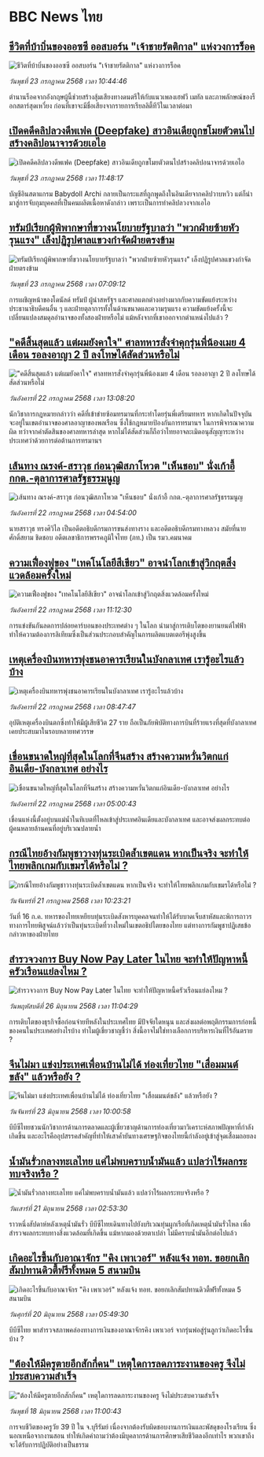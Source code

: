 # BBC News ไทย## [ชีวิตที่บ้าบิ่นของออซซี ออสบอร์น "เจ้าชายรัตติกาล" แห่งวงการร็อค](https://www.bbc.com/thai/articles/cr5vgvv2vr4o?at_campaign=githubrss)![ชีวิตที่บ้าบิ่นของออซซี ออสบอร์น "เจ้าชายรัตติกาล" แห่งวงการร็อค](https://ichef.bbci.co.uk/ace/ws/240/cpsprodpb/963c/live/0a11b870-6730-11f0-af20-030418be2ca5.jpg)_วันพุธที่ 23 กรกฎาคม 2568 เวลา 10:44:46_ตำนานร็อคจากอังกฤษผู้นี้ช่วยสร้างสุ้มเสียงทางดนตรีให้กับแนวเพลงเฮฟวี เมทัล และภาพลักษณ์ของร็อกสตาร์สุดเหวี่ยง ก่อนที่เขาจะมีชื่อเสียงจากรายการเรียลลิตี้ทีวีในเวลาต่อมา## [เปิดคดีคลิปลวงดีพเฟค (Deepfake) สาวอินเดียถูกขโมยตัวตนไปสร้างคลิปอนาจารด้วยเอไอ](https://www.bbc.com/thai/articles/czdv909gvpjo?at_campaign=githubrss)![เปิดคดีคลิปลวงดีพเฟค (Deepfake) สาวอินเดียถูกขโมยตัวตนไปสร้างคลิปอนาจารด้วยเอไอ](https://ichef.bbci.co.uk/ace/ws/240/cpsprodpb/3625/live/ee540500-63cb-11f0-8dbd-f3d32ebd3327.jpg)_วันพุธที่ 23 กรกฎาคม 2568 เวลา 11:48:17_บัญชีอินสตาแกรม Babydoll Archi กลายเป็นกระแสที่ถูกพูดถึงในอินเดียจากคลิปวาบหวิว แต่ก็นำมาสู่การจับกุมบุคคลที่เป็นคนผลิตเนื้อหาดังกล่าว เพราะเป็นการทำคลิปลวงจากเอไอ## [ทรัมป์เรียกผู้พิพากษาที่ขวางนโยบายรัฐบาลว่า "พวกฝ่ายซ้ายหัวรุนแรง" เล็งปฏิรูปศาลแขวงกำจัดฝ่ายตรงข้าม](https://www.bbc.com/thai/articles/c628pn6nn38o?at_campaign=githubrss)![ทรัมป์เรียกผู้พิพากษาที่ขวางนโยบายรัฐบาลว่า "พวกฝ่ายซ้ายหัวรุนแรง" เล็งปฏิรูปศาลแขวงกำจัดฝ่ายตรงข้าม](https://ichef.bbci.co.uk/ace/ws/240/cpsprodpb/0b0f/live/de27f760-6793-11f0-89ea-4d6f9851f623.jpg)_วันพุธที่ 23 กรกฎาคม 2568 เวลา 07:09:12_การเผชิญหน้าของโดนัลด์ ทรัมป์ ผู้นำสหรัฐฯ และศาลแตกต่างอย่างมากกับความขัดแย้งระหว่างประธานาธิบดีคนอื่น ๆ และฝ่ายตุลาการทั้งในด้านขนาดและความรุนแรง ความขัดแย้งครั้งนี้จะเปลี่ยนแปลงสมดุลอำนาจของทั้งสองฝ่ายหรือไม่ แม้หลังจากที่เขาออกจากตำแหน่งไปแล้ว ?## ["คดีสิ้นสุดแล้ว แต่ผมยังคาใจ" ศาลทหารสั่งจำคุกรุ่นพี่น้องเมย 4 เดือน รอลงอาญา 2 ปี ลงโทษได้สัดส่วนหรือไม่](https://www.bbc.com/thai/articles/c8rpzz3k3xxo?at_campaign=githubrss)!["คดีสิ้นสุดแล้ว แต่ผมยังคาใจ" ศาลทหารสั่งจำคุกรุ่นพี่น้องเมย 4 เดือน รอลงอาญา 2 ปี ลงโทษได้สัดส่วนหรือไม่](https://ichef.bbci.co.uk/ace/ws/240/cpsprodpb/75cd/live/5d925130-66d6-11f0-8dbd-f3d32ebd3327.jpg)_วันอังคารที่ 22 กรกฎาคม 2568 เวลา 13:08:20_นักวิชาการกฎหมายกล่าวว่า คดีที่เข้าข่ายซ้อมทรมานที่กระทำโดยรุ่นพี่เตรียมทหาร หากเกิดในปัจจุบันจะอยู่ในเขตอำนาจของศาลอาญาของพลเรือน ซึ่งใช้กฎหมายป้องกันการทรมานฯ ในการพิจารณาความผิด ทว่าจากคำตัดสินของศาลทหารล่าสุด หากไม่ได้สัดส่วนก็ถือว่าไทยอาจละเมิดอนุสัญญาระหว่างประเทศว่าด้วยการต่อต้านการทรมานฯ## [เส้นทาง ณรงค์-สราวุธ ก่อนวุฒิสภาโหวต "เห็นชอบ" นั่งเก้าอี้ กกต.-ตุลาการศาลรัฐธรรมนูญ](https://www.bbc.com/thai/articles/cwygq0yl0y5o?at_campaign=githubrss)![เส้นทาง ณรงค์-สราวุธ ก่อนวุฒิสภาโหวต "เห็นชอบ" นั่งเก้าอี้ กกต.-ตุลาการศาลรัฐธรรมนูญ](https://ichef.bbci.co.uk/ace/ws/240/cpsprodpb/a95f/live/33c7c710-66c0-11f0-89ea-4d6f9851f623.jpg)_วันอังคารที่ 22 กรกฎาคม 2568 เวลา 04:54:00_นายสราวุธ ทรงศิวิไล เป็นอดีตอธิบดีกรมการขนส่งทางราง และอดีตอธิบดีกรมทางหลวง สมัยที่นายศักดิ์สยาม ชิดชอบ อดีตเลขาธิการพรรคภูมิใจไทย (ภท.) เป็น รมว.คมนาคม## [ความเฟื่องฟูของ "เทคโนโลยีสีเขียว" อาจนำโลกเข้าสู่วิกฤตสิ่งแวดล้อมครั้งใหม่](https://www.bbc.com/thai/articles/cp3kgv9x004o?at_campaign=githubrss)![ความเฟื่องฟูของ "เทคโนโลยีสีเขียว" อาจนำโลกเข้าสู่วิกฤตสิ่งแวดล้อมครั้งใหม่](https://ichef.bbci.co.uk/ace/ws/240/cpsprodpb/6d43/live/38cfcc30-66ed-11f0-af20-030418be2ca5.png)_วันอังคารที่ 22 กรกฎาคม 2568 เวลา 11:12:30_การแข่งขันกันลดการปล่อยคาร์บอนของประเทศต่าง ๆ ในโลก นำมาสู่การเติบโตของยานยนต์ไฟฟ้า ทำให้ความต้องการลิเทียมซึ่งเป็นส่วนประกอบสำคัญในการผลิตแบตเตอรีพุ่งสูงขึ้น## [เหตุเครื่องบินทหารพุ่งชนอาคารเรียนในบังกลาเทศ เรารู้อะไรแล้วบ้าง](https://www.bbc.com/thai/articles/c0q8kxn5nwqo?at_campaign=githubrss)![เหตุเครื่องบินทหารพุ่งชนอาคารเรียนในบังกลาเทศ เรารู้อะไรแล้วบ้าง](https://ichef.bbci.co.uk/ace/ws/240/cpsprodpb/7d7c/live/3b87a5c0-66d8-11f0-af20-030418be2ca5.jpg)_วันอังคารที่ 22 กรกฎาคม 2568 เวลา 08:47:47_อุบัติเหตุเครื่องบินตกซึ่งทำให้มีผู้เสียชีวิต 27 ราย ถือเป็นภัยพิบัติทางการบินที่ร้ายแรงที่สุดที่บังกลาเทศเคยประสบมาในรอบหลายทศวรรษ## [เขื่อนขนาดใหญ่ที่สุดในโลกที่จีนสร้าง สร้างความหวั่นวิตกแก่อินเดีย-บังกลาเทศ อย่างไร](https://www.bbc.com/thai/articles/c4gd1ye45l2o?at_campaign=githubrss)![เขื่อนขนาดใหญ่ที่สุดในโลกที่จีนสร้าง สร้างความหวั่นวิตกแก่อินเดีย-บังกลาเทศ อย่างไร](https://ichef.bbci.co.uk/ace/ws/240/cpsprodpb/17db/live/64a18f50-6603-11f0-a91e-6325aab01240.jpg)_วันอังคารที่ 22 กรกฎาคม 2568 เวลา 05:00:43_เขื่อนแห่งนี้ตั้งอยู่บนแม่น้ำในทิเบตที่ไหลเข้าสู่ประเทศอินเดียและบังกลาเทศ และอาจส่งผลกระทบต่อผู้คนหลายล้านคนที่อยู่บริเวณปลายน้ำ## [กรณีไทยอ้างกัมพูชาวางทุ่นระเบิดล้ำเขตแดน หากเป็นจริง จะทำให้ไทยพลิกเกมกับเขมรได้หรือไม่ ?](https://www.bbc.com/thai/articles/cx2kv0w19g3o?at_campaign=githubrss)![กรณีไทยอ้างกัมพูชาวางทุ่นระเบิดล้ำเขตแดน หากเป็นจริง จะทำให้ไทยพลิกเกมกับเขมรได้หรือไม่ ?](https://ichef.bbci.co.uk/ace/ws/240/cpsprodpb/6997/live/85e5c760-660a-11f0-8dbd-f3d32ebd3327.jpg)_วันจันทร์ที่ 21 กรกฎาคม 2568 เวลา 10:23:21_วันที่ 16 ก.ค. ทหารของไทยเหยียบทุ่นระเบิดสังหารบุคคลจนทำให้ได้รับบาดเจ็บสาหัสและพิการถาวร ทางการไทยพิสูจน์แล้วว่าเป็นทุ่นระเบิดที่วางใหม่ในเขตอธิปไตยของไทย แต่ทางการกัมพูชาปฏิเสธข้อกล่าวหาของฝ่ายไทย## [สำรวจวงการ Buy Now Pay Later ในไทย จะทำให้ปัญหาหนี้ครัวเรือนแย่ลงไหม ?](https://www.bbc.com/thai/articles/c80pymvnk31o?at_campaign=githubrss)![สำรวจวงการ Buy Now Pay Later ในไทย จะทำให้ปัญหาหนี้ครัวเรือนแย่ลงไหม ?](https://ichef.bbci.co.uk/ace/ws/240/cpsprodpb/2b99/live/35fb4060-525d-11f0-8485-7bd50fa63665.jpg)_วันพฤหัสบดีที่ 26 มิถุนายน 2568 เวลา 11:04:29_การเติบโตของธุรกิจซื้อก่อนจ่ายทีหลังในประเทศไทย มีปัจจัยใดหนุน และส่งผลต่อพฤติกรรมการก่อหนี้ของคนในประเทศอย่างไรบ้าง ทำไมผู้เชี่ยวชาญชี้ว่า สิ่งนี้อาจไม่ใช่ทางเลือกการบริหารเงินที่ไร้อันตราย ?## [จีนไม่มา แข่งประเทศเพื่อนบ้านไม่ได้ ท่องเที่ยวไทย "เสื่อมมนต์ขลัง" แล้วหรือยัง ?](https://www.bbc.com/thai/articles/c1wpqp4jy3xo?at_campaign=githubrss)![จีนไม่มา แข่งประเทศเพื่อนบ้านไม่ได้ ท่องเที่ยวไทย "เสื่อมมนต์ขลัง" แล้วหรือยัง ?](https://ichef.bbci.co.uk/ace/ws/240/cpsprodpb/ae1f/live/06639d20-4f8d-11f0-86d5-3b52b53af158.jpg)_วันจันทร์ที่ 23 มิถุนายน 2568 เวลา 10:00:58_บีบีซีไทยชวนนักวิชาการด้านการตลาดและผู้เชี่ยวชาญด้านการท่องเที่ยวมาวิเคราะห์สภาพปัญหาที่กำลังเกิดขึ้น และอะไรคืออุปสรรคสำคัญที่ทำให้เสาค้ำยันทางเศรษฐกิจของไทยนี้กำลังอยู่เข้าสู่จุดเสื่อมถอยลง## [น้ำมันรั่วกลางทะเลไทย แค่ไม่พบคราบน้ำมันแล้ว แปลว่าไร้ผลกระทบจริงหรือ ?](https://www.bbc.com/thai/articles/cgq782v15k8o?at_campaign=githubrss)![น้ำมันรั่วกลางทะเลไทย แค่ไม่พบคราบน้ำมันแล้ว แปลว่าไร้ผลกระทบจริงหรือ ?](https://ichef.bbci.co.uk/ace/ws/240/cpsprodpb/574d/live/f090a920-4c12-11f0-86d5-3b52b53af158.jpg)_วันเสาร์ที่ 21 มิถุนายน 2568 เวลา 02:53:30_ราวหนึ่งสัปดาห์หลังเหตุน้ำมันรั่ว บีบีซีไทยเดินทางไปยังบริเวณทุ่นผูกเรือที่เกิดเหตุน้ำมันรั่วไหล เพื่อสำรวจผลกระทบทางสิ่งแวดล้อมที่เกิดขึ้น แม้หากมองด้วยตาเปล่า ไม่มีคราบน้ำมันอีกต่อไปแล้ว## [เกิดอะไรขึ้นกับอาณาจักร "คิง เพาเวอร์" หลังแจ้ง ทอท. ขอยกเลิกสัมปทานดิวตี้ฟรีทั้งหมด 5 สนามบิน](https://www.bbc.com/thai/articles/crk6d8l5py5o?at_campaign=githubrss)![เกิดอะไรขึ้นกับอาณาจักร "คิง เพาเวอร์" หลังแจ้ง ทอท. ขอยกเลิกสัมปทานดิวตี้ฟรีทั้งหมด 5 สนามบิน](https://ichef.bbci.co.uk/ace/ws/240/cpsprodpb/f74c/live/5e5dbcc0-4d96-11f0-9aef-bb27ccc1a3f8.jpg)_วันศุกร์ที่ 20 มิถุนายน 2568 เวลา 05:49:30_บีบีซีไทย พาสำรวจสภาพคล่องทางการเงินของอาณาจักรคิง เพาเวอร์ จากรุ่นพ่อสู่รุ่นลูกว่าเกิดอะไรขึ้นบ้าง ?## ["ต้องให้มีครูตายอีกสักกี่คน" เหตุใดการลดภาระงานของครู จึงไม่ประสบความสำเร็จ](https://www.bbc.com/thai/articles/c07dnn5lemyo?at_campaign=githubrss)!["ต้องให้มีครูตายอีกสักกี่คน" เหตุใดการลดภาระงานของครู จึงไม่ประสบความสำเร็จ](https://ichef.bbci.co.uk/ace/ws/240/cpsprodpb/ce69/live/2f0f99c0-4c33-11f0-86d5-3b52b53af158.jpg)_วันพุธที่ 18 มิถุนายน 2568 เวลา 11:00:43_การจบชีวิตของครูวัย 39 ปี ใน จ.บุรีรัมย์ เนื่องจากต้องรับผิดชอบงานการเงินและพัสดุของโรงเรียน ซึ่งนอกเหนือจากงานสอน ทำให้เกิดคำถามว่าต้องมีบุคลากรด้านการศึกษาเสียชีวิตลงอีกเท่าไร พวกเขาถึงจะได้รับการปฏิบัติอย่างเป็นธรรม